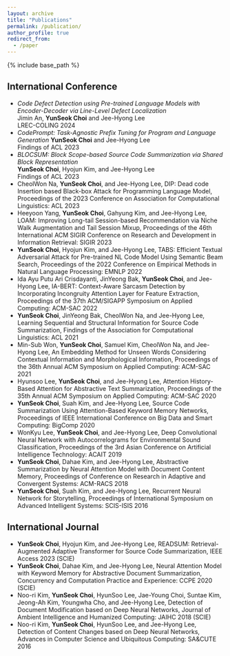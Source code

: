 ```yaml
---
layout: archive
title: "Publications"
permalink: /publication/
author_profile: true
redirect_from:
  - /paper
---
```


{% include base_path %}

International Conference
------
* _Code Defect Detection using Pre-trained Language Models with Encoder-Decoder via Line-Level Defect Localization_     
Jimin An, __YunSeok Choi__ and Jee-Hyong Lee     
LREC-COLING 2024
* _CodePrompt: Task-Agnostic Prefix Tuning for Program and Language Generation_
__YunSeok Choi__ and Jee-Hyong Lee    
Findings of ACL 2023
* _BLOCSUM: Block Scope-based Source Code Summarization via Shared Block Representation_     
__YunSeok Choi__, Hyojun Kim, and Jee-Hyong Lee     
Findings of ACL 2023
* CheolWon Na, __YunSeok Choi__, and Jee-Hyong Lee, DIP: Dead code Insertion based Black-box Attack for Programming Language Model, Proceedings of the 2023 Conference on Association for Computational Linguistics: ACL 2023
* Heeyoon Yang, __YunSeok Choi__, Gahyung Kim, and Jee-Hyong Lee, LOAM: Improving Long-tail Session-based Recommendation via Niche Walk Augmentation and Tail Session Mixup, Proceedings of the 46th International ACM SIGIR Conference on Research and Development in Information Retrieval: SIGIR 2023
* __YunSeok Choi__, Hyojun Kim, and Jee-Hyong Lee, TABS: Efficient Textual Adversarial Attack for Pre-trained NL Code Model Using Semantic Beam Search, Proceedings of the 2022 Conference on Empirical Methods in Natural Language Processing: EMNLP 2022
* Ida Ayu Putu Ari Crisdayanti, JinYeong Bak, __YunSeok Choi__, and Jee-Hyong Lee, IA-BERT: Context-Aware Sarcasm Detection by Incorporating Incongruity Attention Layer for Feature Extraction, Proceedings of the 37th ACM/SIGAPP Symposium on Applied Computing: ACM-SAC 2022
* __YunSeok Choi__, JinYeong Bak, CheolWon Na, and Jee-Hyong Lee, Learning Sequential and Structural Information for Source Code Summarization, Findings of the Association for Computational Linguistics: ACL 2021
* Min-Sub Won, __YunSeok Choi__, Samuel Kim, CheolWon Na, and Jee-Hyong Lee, An Embedding Method for Unseen Words Considering Contextual Information and Morphological Information, Proceedings of the 36th Annual ACM Symposium on Applied Computing: ACM-SAC 2021
* Hyunsoo Lee, __YunSeok Choi__, and Jee-Hyong Lee, Attention History-Based Attention for Abstractive Text Summarization, Proceedings of the 35th Annual ACM Symposium on Applied Computing: ACM-SAC 2020
* __YunSeok Choi__, Suah Kim, and Jee-Hyong Lee, Source Code Summarization Using Attention-Based Keyword Memory Networks, Proceedings of IEEE International Conference on Big Data and Smart Computing: BigComp 2020
* WonKyu Lee, __YunSeok Choi__, and Jee-Hyong Lee, Deep Convolutional Neural Network with Autocorrelograms for Environmental Sound Classification, Proceedings of the 3rd Asian Conference on Artificial Intelligence Technology: ACAIT 2019
* __YunSeok Choi__, Dahae Kim, and Jee-Hyong Lee, Abstractive Summarization by Neural Attention Model with Document Content Memory, Proceedings of Conference on Research in Adaptive and Convergent Systems: ACM-RACS 2018
* __YunSeok Choi__, Suah Kim, and Jee-Hyong Lee, Recurrent Neural Network for Storytelling, Proceedings of International Symposium on Advanced Intelligent Systems: SCIS-ISIS 2016

International Journal
------
* __YunSeok Choi__, Hyojun Kim, and Jee-Hyong Lee, READSUM: Retrieval-Augmented Adaptive Transformer for Source Code Summarization, IEEE Access 2023 (SCIE)
* __YunSeok Choi__, Dahae Kim, and Jee-Hyong Lee, Neural Attention Model with Keyword Memory for Abstractive Document Summarization, Concurrency and Computation Practice and Experience: CCPE 2020 (SCIE)
* Noo-ri Kim, __YunSeok Choi__, HyunSoo Lee, Jae-Young Choi, Suntae Kim, Jeong-Ah Kim, Youngwha Cho, and Jee-Hyong Lee, Detection of Document Modification based on Deep Neural Networks, Journal of Ambient Intelligence and Humanized Computing: JAIHC 2018 (SCIE)
* Noo-ri Kim, __YunSeok Choi__, HyunSoo Lee, and Jee-Hyong Lee, Detection of Content Changes based on Deep Neural Networks, Advances in Computer Science and Ubiquitous Computing: SA&CUTE 2016


<!--
International Conference
------
* Jimin An, __YunSeok Choi__ and Jee-Hyong Lee, Code Defect Detection using Pre-trained Language Models with Encoder-Decoder via Line-Level Defect Localization, Proceedings of the 2024 Joint International Conference on Computational Linguistics, Language Resources and Evaluation: LREC-COLING 2024
* __YunSeok Choi__ and Jee-Hyong Lee, CodePrompt: Task-Agnostic Prefix Tuning for Program and Language Generation, Findings of the Association for Computational Linguistics: ACL 2023
* __YunSeok Choi__, Hyojun Kim, and Jee-Hyong Lee, BLOCSUM: Block Scope-based Source Code Summarization via Shared Block Representation, Findings of the Association for Computational Linguistics: ACL 2023
* CheolWon Na, __YunSeok Choi__, and Jee-Hyong Lee, DIP: Dead code Insertion based Black-box Attack for Programming Language Model, Proceedings of the 2023 Conference on Association for Computational Linguistics: ACL 2023
* Heeyoon Yang, __YunSeok Choi__, Gahyung Kim, and Jee-Hyong Lee, LOAM: Improving Long-tail Session-based Recommendation via Niche Walk Augmentation and Tail Session Mixup, Proceedings of the 46th International ACM SIGIR Conference on Research and Development in Information Retrieval: SIGIR 2023
* __YunSeok Choi__, Hyojun Kim, and Jee-Hyong Lee, TABS: Efficient Textual Adversarial Attack for Pre-trained NL Code Model Using Semantic Beam Search, Proceedings of the 2022 Conference on Empirical Methods in Natural Language Processing: EMNLP 2022
* Ida Ayu Putu Ari Crisdayanti, JinYeong Bak, __YunSeok Choi__, and Jee-Hyong Lee, IA-BERT: Context-Aware Sarcasm Detection by Incorporating Incongruity Attention Layer for Feature Extraction, Proceedings of the 37th ACM/SIGAPP Symposium on Applied Computing: ACM-SAC 2022
* __YunSeok Choi__, JinYeong Bak, CheolWon Na, and Jee-Hyong Lee, Learning Sequential and Structural Information for Source Code Summarization, Findings of the Association for Computational Linguistics: ACL 2021
* Min-Sub Won, __YunSeok Choi__, Samuel Kim, CheolWon Na, and Jee-Hyong Lee, An Embedding Method for Unseen Words Considering Contextual Information and Morphological Information, Proceedings of the 36th Annual ACM Symposium on Applied Computing: ACM-SAC 2021
* Hyunsoo Lee, __YunSeok Choi__, and Jee-Hyong Lee, Attention History-Based Attention for Abstractive Text Summarization, Proceedings of the 35th Annual ACM Symposium on Applied Computing: ACM-SAC 2020
* __YunSeok Choi__, Suah Kim, and Jee-Hyong Lee, Source Code Summarization Using Attention-Based Keyword Memory Networks, Proceedings of IEEE International Conference on Big Data and Smart Computing: BigComp 2020
* WonKyu Lee, __YunSeok Choi__, and Jee-Hyong Lee, Deep Convolutional Neural Network with Autocorrelograms for Environmental Sound Classification, Proceedings of the 3rd Asian Conference on Artificial Intelligence Technology: ACAIT 2019
* __YunSeok Choi__, Dahae Kim, and Jee-Hyong Lee, Abstractive Summarization by Neural Attention Model with Document Content Memory, Proceedings of Conference on Research in Adaptive and Convergent Systems: ACM-RACS 2018
* __YunSeok Choi__, Suah Kim, and Jee-Hyong Lee, Recurrent Neural Network for Storytelling, Proceedings of International Symposium on Advanced Intelligent Systems: SCIS-ISIS 2016

International Journal
------
* __YunSeok Choi__, Hyojun Kim, and Jee-Hyong Lee, READSUM: Retrieval-Augmented Adaptive Transformer for Source Code Summarization, IEEE Access 2023 (SCIE)
* __YunSeok Choi__, Dahae Kim, and Jee-Hyong Lee, Neural Attention Model with Keyword Memory for Abstractive Document Summarization, Concurrency and Computation Practice and Experience: CCPE 2020 (SCIE)
* Noo-ri Kim, __YunSeok Choi__, HyunSoo Lee, Jae-Young Choi, Suntae Kim, Jeong-Ah Kim, Youngwha Cho, and Jee-Hyong Lee, Detection of Document Modification based on Deep Neural Networks, Journal of Ambient Intelligence and Humanized Computing: JAIHC 2018 (SCIE)
* Noo-ri Kim, __YunSeok Choi__, HyunSoo Lee, and Jee-Hyong Lee, Detection of Content Changes based on Deep Neural Networks, Advances in Computer Science and Ubiquitous Computing: SA&CUTE 2016
-->
